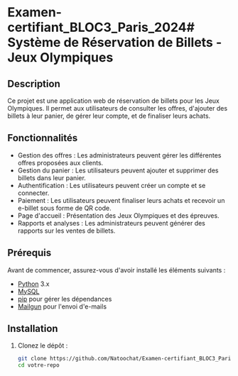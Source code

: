 # Examen-certifiant_BLOC3_Paris_2024# Système de Réservation de Billets - Jeux Olympiques

## Description

Ce projet est une application web de réservation de billets pour les Jeux Olympiques. Il permet aux utilisateurs de consulter les offres, d'ajouter des billets à leur panier, de gérer leur compte, et de finaliser leurs achats.

## Fonctionnalités

- Gestion des offres : Les administrateurs peuvent gérer les différentes offres proposées aux clients.
- Gestion du panier : Les utilisateurs peuvent ajouter et supprimer des billets dans leur panier.
- Authentification : Les utilisateurs peuvent créer un compte et se connecter.
- Paiement : Les utilisateurs peuvent finaliser leurs achats et recevoir un e-billet sous forme de QR code.
- Page d'accueil : Présentation des Jeux Olympiques et des épreuves.
- Rapports et analyses : Les administrateurs peuvent générer des rapports sur les ventes de billets.

## Prérequis

Avant de commencer, assurez-vous d'avoir installé les éléments suivants :

- [Python](https://www.python.org/downloads/) 3.x
- [MySQL](https://www.mysql.com/downloads/)
- [pip](https://pip.pypa.io/en/stable/) pour gérer les dépendances
- [Mailgun](https://www.mailgun.com/) pour l'envoi d'e-mails

## Installation

1. Clonez le dépôt :

   ```bash
   git clone https://github.com/Natoochat/Examen-certifiant_BLOC3_Paris_2024/blob/main/README.md
   cd votre-repo